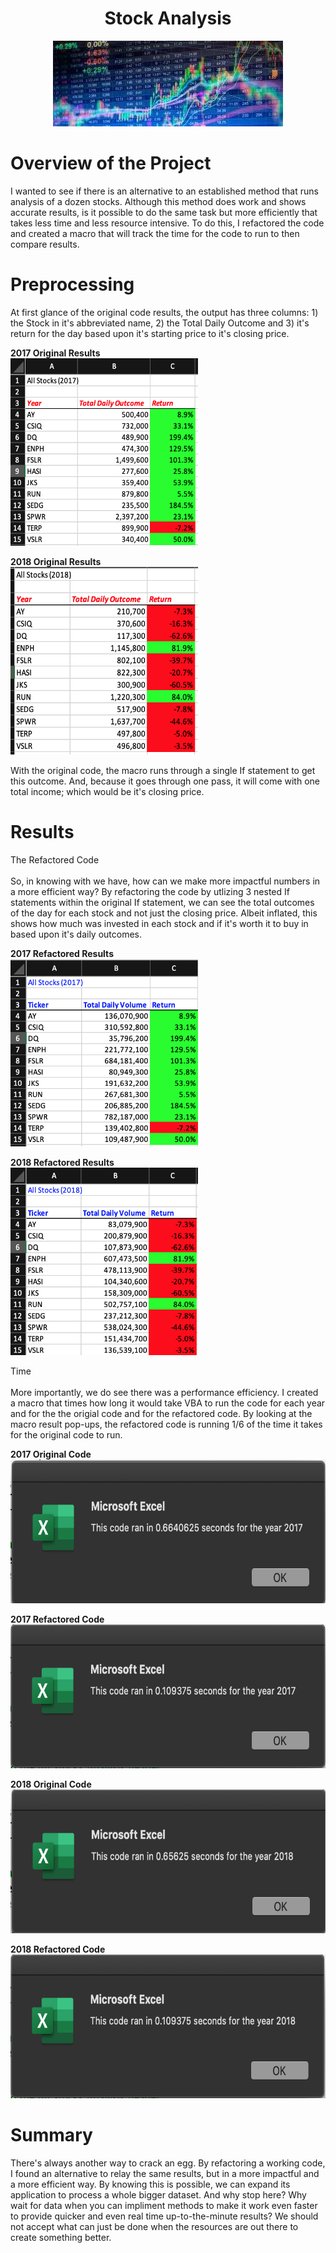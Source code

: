 <h1 align = "center"> Stock Analysis
</h1>

<p align = "center">
<img src = "https://raw.githubusercontent.com/JoseCalucag/stock_analysis/master/Resources/stock.jpeg">
 </p>

# Overview of the Project
I wanted to see if there is an alternative to an established method that runs analysis of a dozen stocks. Although this method does work and shows accurate results, is it possible to do the same task but more efficiently that takes less time and less resource intensive. To do this, I refactored the code and created a macro that will track the time for the code to run to then compare results. 

# Preprocessing
At first glance of the original code results, the output has three columns: 1) the Stock in it's abbreviated name, 2) the Total Daily Outcome and 3) it's return for the day based upon it's starting price to it's closing price.  

**2017 Original Results** <br/>
<img src = "https://github.com/JoseCalucag/stock_analysis/blob/master/Resources/2017%20Original%20Sheet.png" width="300" height="300">

**2018 Original Results** <br/>
<img src = "https://github.com/JoseCalucag/stock_analysis/blob/master/Resources/2018%20Original%20Sheet.png" width="300" height="300">

With the original code, the macro runs through a single If statement to get this outcome. And, because it goes through one pass, it will come with one total income; which would be it's closing price. 

# Results

The Refactored Code <br>
<br>
So, in knowing with we have, how can we make more impactful numbers in a more efficient way? By refactoring the code by utlizing 3 nested If statements within the original If statement, we can see the total outcomes of the day for each stock and not just the closing price. Albeit inflated, this  shows how much was invested in each stock and if it's worth it to buy in based upon it's daily outcomes.

**2017 Refactored Results** <br/>
<img src = "https://github.com/JoseCalucag/stock_analysis/blob/master/Resources/2017%20sheet.png" width="300" height="300">

**2018 Refactored Results** <br/>
<img src = "https://github.com/JoseCalucag/stock_analysis/blob/master/Resources/2018%20sheet.png" width="300" height="300">

Time <br>
<br>
More importantly, we do see there was a performance efficiency. I created a macro that times how long it would take VBA to run the code for each year and for the the origial code and for the refactored code. By looking at the macro result pop-ups, the refactored code is running 1/6 of the time it takes for the original code to run.

**2017 Original Code** <br/>
<img src = "https://github.com/JoseCalucag/stock_analysis/blob/master/Resources/2017%20-%20Original.png" width="600" height="230">

**2017 Refactored Code** <br/>
<img src = "https://github.com/JoseCalucag/stock_analysis/blob/master/Resources/2017%20-%20Challenge.png" width="600" height="230">

**2018 Original Code** <br/>
<img src = "https://github.com/JoseCalucag/stock_analysis/blob/master/Resources/2018%20-%20Original.png" width="600" height="230">

**2018 Refactored Code** <br/>
<img src = "https://github.com/JoseCalucag/stock_analysis/blob/master/Resources/2018%20-%20Challenge.png" width="600" height="230">

# Summary
There's always another way to crack an egg. By refactoring a working code, I found an alternative to relay the same results, but in a more impactful and a more efficient way. By knowing this is possible, we can expand its application to process a whole bigger dataset. And why stop here? Why  wait for data when you can impliment methods to make it work even faster to provide quicker and even real time up-to-the-minute results? We should not accept what can just be done when the resources are out there to create something better.

